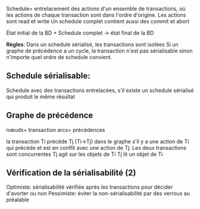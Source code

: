 Schedule= entrelacement des actions d'un ensemble de transactions, où les actions de chaque transaction sont dans l'ordre d'origine.
Les actions sont read et write
Un schedule complet contient aussi des commit et abort

État initial de la BD + Schedule complet -> état final de la BD

**Règles**:
Dans un schedule sérialisé, les transactions sont isolées
Si un graphe de précédence a un cycle, la transaction n'est pas sérialisable sinon n'importe quel ordre de schedule convient.

## Schedule sérialisable:
Schedule avec des transactions entrelacées, s'il existe un schedule sérialisé qui produit le même résultat

## Graphe de précédence
nœuds= transaction
arcs= précédences

la transaction Ti précède Tj (Ti->Tj) dans le graphe s'il y a une action de Ti qui précède et est en conflit avec une action de Tj:
Les deux transactions sont concurrentes
Tj agit sur les objets de Ti
Tj lit un objet de Ti

## Vérification de la sérialisabilité (2)
Optimiste: sérialisabilité vérifiée après les transactions pour décider d'avorter ou non
Pessimiste: éviter la non-sérialisabilité par des verrous au préalable
